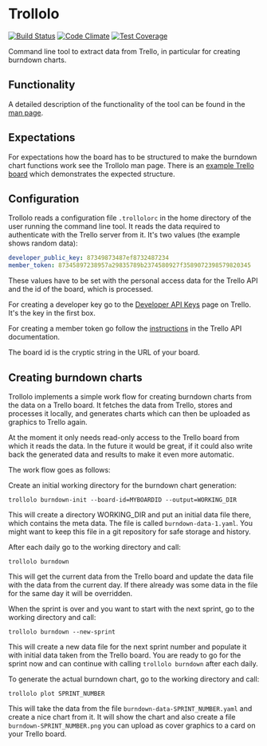 # Trollolo

[![Build Status](https://travis-ci.org/openSUSE/trollolo.svg?branch=master)](https://travis-ci.org/openSUSE/trollolo)
[![Code Climate](https://codeclimate.com/github/openSUSE/trollolo/badges/gpa.svg)](https://codeclimate.com/github/openSUSE/trollolo)
[![Test Coverage](https://codeclimate.com/github/openSUSE/trollolo/badges/coverage.svg)](https://codeclimate.com/github/openSUSE/trollolo)

Command line tool to extract data from Trello, in particular for creating
burndown charts.

## Functionality

A detailed description of the functionality of the tool can be found in the
[man page](http://github.com/openSUSE/trollolo/blob/master/man/trollolo.1.md).

## Expectations

For expectations how the board has to be structured to make the burndown chart
functions work see the Trollolo man page. There is an
[example Trello board](https://trello.com/b/CRdddpdy/trollolo-testing-board)
which demonstrates the expected structure.

## Configuration

Trollolo reads a configuration file `.trollolorc` in the home directory of the
user running the command line tool. It reads the data required to authenticate
with the Trello server from it. It's two values (the example shows random data):

```yaml
developer_public_key: 87349873487ef8732487234
member_token: 87345897238957a29835789b2374580927f3589072398579820345
```

These values have to be set with the personal access data for the Trello API
and the id of the board, which is processed.

For creating a developer key go to the
[Developer API Keys](https://trello.com/1/appKey/generate) page on Trello. It's
the key in the first box.

For creating a member token go follow the
[instructions](https://trello.com/docs/gettingstarted/index.html#getting-a-token-from-a-user)
in the Trello API documentation.

The board id is the cryptic string in the URL of your board.

## Creating burndown charts

Trollolo implements a simple work flow for creating burndown charts from the
data on a Trello board. It fetches the data from Trello, stores and processes
it locally, and generates charts which can then be uploaded as graphics to
Trello again.

At the moment it only needs read-only access to the Trello board from which it
reads the data. In the future it would be great, if it could also write back
the generated data and results to make it even more automatic.

The work flow goes as follows:

Create an initial working directory for the burndown chart generation:

    trollolo burndown-init --board-id=MYBOARDID --output=WORKING_DIR

This will create a directory WORKING_DIR and put an initial data file there,
which contains the meta data. The file is called `burndown-data-1.yaml`. You
might want to keep this file in a git repository for safe storage and history.

After each daily go to the working directory and call:

    trollolo burndown

This will get the current data from the Trello board and update the data file
with the data from the current day. If there already was some data in the file
for the same day it will be overridden.

When the sprint is over and you want to start with the next sprint, go to the
working directory and call:

    trollolo burndown --new-sprint

This will create a new data file for the next sprint number and populate it
with initial data taken from the Trello board. You are ready to go for the
sprint now and can continue with calling `trollolo burndown` after each daily.

To generate the actual burndown chart, go to the working directory and call:

    trollolo plot SPRINT_NUMBER

This will take the data from the file `burndown-data-SPRINT_NUMBER.yaml` and
create a nice chart from it. It will show the chart and also create a file
`burndown-SPRINT_NUMBER.png` you can upload as cover graphics to a card on your
Trello board.


